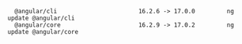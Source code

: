 
      @angular/cli                       16.2.6 -> 17.0.0         ng update @angular/cli
      @angular/core                      16.2.9 -> 17.0.2         ng update @angular/core
